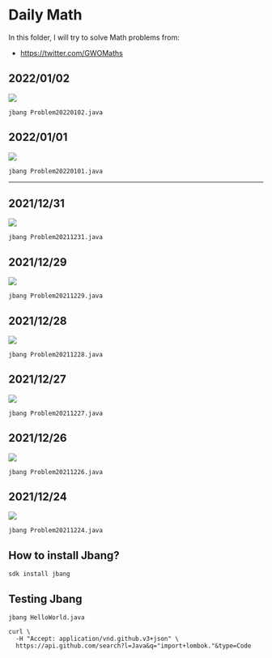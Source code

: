 # Daily Math

In this folder, I will try to solve Math problems from:

- https://twitter.com/GWOMaths

## 2022/01/02

![](20220102.png)

```
jbang Problem20220102.java
```

## 2022/01/01

![](20220101.png)

```
jbang Problem20220101.java
```

---

## 2021/12/31

![](20211231.png)

```
jbang Problem20211231.java
```

## 2021/12/29

![](20211229.png)

```
jbang Problem20211229.java
```

## 2021/12/28

![](20211228.png)

```
jbang Problem20211228.java
```

## 2021/12/27

![](20211227.png)

```
jbang Problem20211227.java
```

## 2021/12/26

![](20211226.png)

```
jbang Problem20211226.java
```

## 2021/12/24

![](20211224.png)

```
jbang Problem20211224.java
```

## How to install Jbang?

```
sdk install jbang
```

## Testing Jbang

```
jbang HelloWorld.java
```

```
curl \
  -H "Accept: application/vnd.github.v3+json" \
  https://api.github.com/search?l=Java&q="import+lombok."&type=Code
```